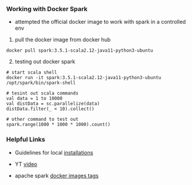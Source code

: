 ### Working with Docker Spark

* attempted the official docker image to work with spark in a controlled env

1. pull the docker image from docker hub

  ```{bash}
  docker pull spark:3.5.1-scala2.12-java11-python3-ubuntu
  ```

2. testing out docker spark

  ```{bash}
  # start scala shell
  docker run -it spark:3.5.1-scala2.12-java11-python3-ubuntu /opt/spark/bin/spark-shell

  # tesint out scala commands
  val data = 1 to 10000
  val distData = sc.parallelize(data)
  distData.filter(_ < 10).collect()

  # other command to test out
  spark.range(1000 * 1000 * 1000).count()
  ```

### Helpful Links

* Guidelines for local [installations](https://github.com/DataTalksClub/data-engineering-zoomcamp/tree/main/05-batch/setup)

* YT [video](https://www.youtube.com/watch?v=hqUbB9c8sKg&list=PL3MmuxUbc_hJed7dXYoJw8DoCuVHhGEQb&index=54)

* apache spark [docker images tags](https://hub.docker.com/_/spark/tags?page=1)
